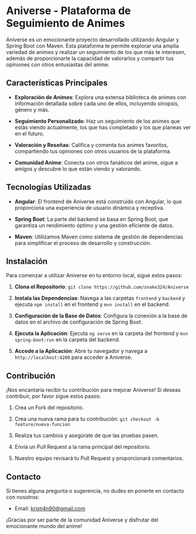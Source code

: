 # Aniverse - Plataforma de Seguimiento de Animes

Aniverse es un emocionante proyecto desarrollado utilizando Angular y Spring Boot con Maven. Esta plataforma te permite explorar una amplia variedad de animes y realizar un seguimiento de los que más te interesen, además de proporcionarte la capacidad de valorarlos y compartir tus opiniones con otros entusiastas del anime.

## Características Principales

- **Exploración de Animes**: Explora una extensa biblioteca de animes con información detallada sobre cada uno de ellos, incluyendo sinopsis, género y más.

- **Seguimiento Personalizado**: Haz un seguimiento de los animes que estás viendo actualmente, los que has completado y los que planeas ver en el futuro.

- **Valoración y Reseñas**: Califica y comenta tus animes favoritos, compartiendo tus opiniones con otros usuarios de la plataforma.

- **Comunidad Anime**: Conecta con otros fanáticos del anime, sigue a amigos y descubre lo que están viendo y valorando.

## Tecnologías Utilizadas

- **Angular**: El frontend de Aniverse está construido con Angular, lo que proporciona una experiencia de usuario dinámica y receptiva.

- **Spring Boot**: La parte del backend se basa en Spring Boot, que garantiza un rendimiento óptimo y una gestión eficiente de datos.

- **Maven**: Utilizamos Maven como sistema de gestión de dependencias para simplificar el proceso de desarrollo y construcción.

## Instalación

Para comenzar a utilizar Aniverse en tu entorno local, sigue estos pasos:

1. **Clona el Repositorio**: `git clone https://github.com/snake324/Aniverse`

2. **Instala las Dependencias**: Navega a las carpetas `frontend` y `backend` y ejecuta `npm install` en el frontend y `mvn install` en el backend.

3. **Configuración de la Base de Datos**: Configura la conexión a la base de datos en el archivo de configuración de Spring Boot.

4. **Ejecuta la Aplicación**: Ejecuta `ng serve` en la carpeta del frontend y `mvn spring-boot:run` en la carpeta del backend.

5. **Accede a la Aplicación**: Abre tu navegador y navega a `http://localhost:4200` para acceder a Aniverse.

## Contribución

¡Nos encantaría recibir tu contribución para mejorar Aniverse! Si deseas contribuir, por favor sigue estos pasos:

1. Crea un Fork del repositorio.

2. Crea una nueva rama para tu contribución: `git checkout -b feature/nueva-funcion`

3. Realiza tus cambios y asegúrate de que las pruebas pasen.

4. Envía un Pull Request a la rama principal del repositorio.

5. Nuestro equipo revisará tu Pull Request y proporcionará comentarios.

## Contacto

Si tienes alguna pregunta o sugerencia, no dudes en ponerte en contacto con nosotros:

- Email: kristi4n90@gmail.com

¡Gracias por ser parte de la comunidad Aniverse y disfrutar del emocionante mundo del anime!
